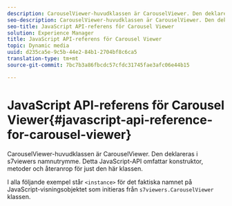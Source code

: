 ```yaml
---
description: CarouselViewer-huvudklassen är CarouselViewer. Den deklareras i s7viewers namnutrymme. Detta JavaScript-API omfattar konstruktor, metoder och återanrop för just den här klassen.
seo-description: CarouselViewer-huvudklassen är CarouselViewer. Den deklareras i s7viewers namnutrymme. Detta JavaScript-API omfattar konstruktor, metoder och återanrop för just den här klassen.
seo-title: JavaScript API-referens för Carousel Viewer
solution: Experience Manager
title: JavaScript API-referens för Carousel Viewer
topic: Dynamic media
uuid: d235ca5e-9c5b-44e2-84b1-2704bf8c6ca5
translation-type: tm+mt
source-git-commit: 7bc7b3a86fbcdc57cfdc31745fae3afc06e44b15

---
```



# JavaScript API-referens för Carousel Viewer{#javascript-api-reference-for-carousel-viewer}

CarouselViewer-huvudklassen är CarouselViewer. Den deklareras i s7viewers namnutrymme. Detta JavaScript-API omfattar konstruktor, metoder och återanrop för just den här klassen.

I alla följande exempel står `<instance>` för det faktiska namnet på JavaScript-visningsobjektet som initieras från `s7viewers.CarouselViewer` klassen.
